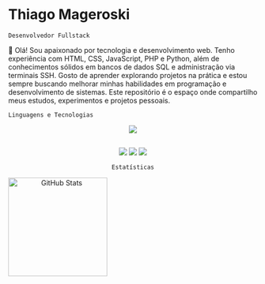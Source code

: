 # Thiago Mageroski

`Desenvolvedor Fullstack`

👋 Olá! Sou apaixonado por tecnologia e desenvolvimento web. Tenho experiência com HTML, CSS, JavaScript, PHP e Python, além de conhecimentos sólidos em bancos de dados SQL e administração via terminais SSH. Gosto de aprender explorando projetos na prática e estou sempre buscando melhorar minhas habilidades em programação e desenvolvimento de sistemas. Este repositório é o espaço onde compartilho meus estudos, experimentos e projetos pessoais.


`Linguagens e Tecnologias`
<div align="center" >
<a href="https://skillicons.dev"   >
  <img src="https://skillicons.dev/icons?i=javascript,python,php,mysql,html,css,git,vscode,linux,cloudflare,windows" />
</a>
  
##
 
<div> 
  <a href="https://instagram.com/thiagomageroski" target="_blank"><img src="https://img.shields.io/badge/-Instagram-%23E4405F?style=for-the-badge&logo=instagram&logoColor=white" target="_blank"></a>
  <a href = "mailto:contatothiagomageroski27@gmail.com"><img src="https://img.shields.io/badge/-Gmail-%23333?style=for-the-badge&logo=gmail&logoColor=white" target="_blank"></a>
  <a href="https://www.linkedin.com/in/thiagomageroski/" target="_blank"><img src="https://img.shields.io/badge/-LinkedIn-%230077B5?style=for-the-badge&logo=linkedin&logoColor=white" target="_blank"></a> 
  
</div>

`Estatísticas`

<p>
  <img 
    align="left" 
    alt="GitHub Stats" 
    height="200" 
    style="padding-right: 10px;" 
    src="https://github-readme-stats.vercel.app/api?username=thiagomageroski&show_icons=true&theme=tokyonight&include_all_commits=true&locale=pt-br" 
  />

